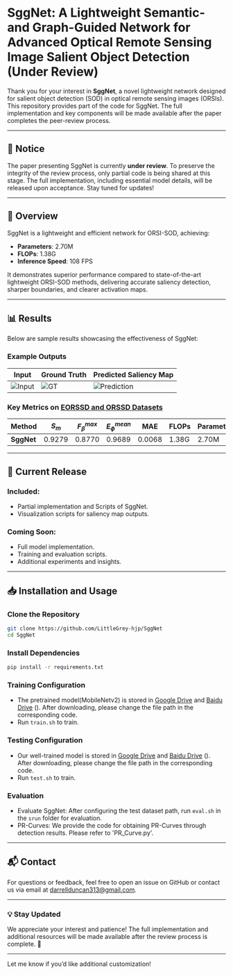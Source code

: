 # SggNet: A Lightweight Semantic- and Graph-Guided Network for Advanced Optical Remote Sensing Image Salient Object Detection (Under Review)

Thank you for your interest in **SggNet**, a novel lightweight network designed for salient object detection (SOD) in optical remote sensing images (ORSIs). This repository provides part of the code for SggNet. The full implementation and key components will be made available after the paper completes the peer-review process.

---

## 🚨 Notice

The paper presenting SggNet is currently **under review**. To preserve the integrity of the review process, only partial code is being shared at this stage. The full implementation, including essential model details, will be released upon acceptance. Stay tuned for updates!

---

## 📝 Overview

SggNet is a lightweight and efficient network for ORSI-SOD, achieving:
- **Parameters**: 2.70M
- **FLOPs**: 1.38G
- **Inference Speed**: 108 FPS

It demonstrates superior performance compared to state-of-the-art lightweight ORSI-SOD methods, delivering accurate saliency detection, sharper boundaries, and clearer activation maps.

---

## 📊 Results

Below are sample results showcasing the effectiveness of SggNet:

### Example Outputs
| Input                  | Ground Truth          | Predicted Saliency Map |
|------------------------|-----------------------|-------------------------|
| ![Input](example1.jpg) | ![GT](ground_truth1.jpg) | ![Prediction](prediction1.jpg) |

### Key Metrics on [EORSSD and ORSSD Datasets](https://github.com/LittleGrey-hjp/SggNet)
| Method       | $S_m$  | $F_\beta^{max}$ | $E_\phi^{mean}$ | MAE    | FLOPs | Parameters |
|--------------|---------|-----------------|-----------------|--------|-------|------------|
| **SggNet**   | 0.9279  | 0.8770          | 0.9689          | 0.0068 | 1.38G | 2.70M      |

---

## 🔧 Current Release

### Included:
- Partial implementation and Scripts of SggNet.
- Visualization scripts for saliency map outputs.

### Coming Soon:
- Full model implementation.
- Training and evaluation scripts.
- Additional experiments and insights.

---

## 📥 Installation and Usage

### Clone the Repository
```bash
git clone https://github.com/LittleGrey-hjp/SggNet
cd SggNet
```

### Install Dependencies
```bash
pip install -r requirements.txt
```

### Training Configuration
- The pretrained model(MobileNetv2) is stored in [Google Drive]() and [Baidu Drive]() (). After downloading, please change the file path in the corresponding code.
- Run `train.sh` to train.

### Testing Configuration

- Our well-trained model is stored in [Google Drive]() and [Baidu Drive]() (). After downloading, please change the file path in the corresponding code.
- Run `test.sh` to train.

### Evaluation

- Evaluate SggNet: After configuring the test dataset path, run `eval.sh` in the `srun` folder for evaluation.
- PR-Curves: We provide the code for obtaining PR-Curves through detection results. Please refer to 'PR_Curve.py'.

---

## 📬 Contact

For questions or feedback, feel free to open an issue on GitHub or contact us via email at [darrellduncan313@gmail.com](darrellduncan313@gmail.com).

---


### 💡 Stay Updated

We appreciate your interest and patience! The full implementation and additional resources will be made available after the review process is complete. 🎉

--- 

Let me know if you’d like additional customization!
